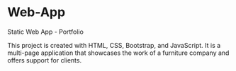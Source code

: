 # Web-App
Static Web App - Portfolio

This project is created with HTML, CSS, Bootstrap, and JavaScript. It is a multi-page application that showcases the work of a furniture company and offers support for clients.
